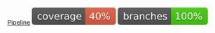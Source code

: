 [Pipeline](https://github.com/MagomedBek/pipeload/actions/workflows/ci.yml/badge.svg)
![Code Coverage](https://github.com/MagomedBek/pipeload/blob/main/.github/badges/jacoco.svg)
![Branche Coverage](https://github.com/MagomedBek/pipeload/blob/main/.github/badges/branches.svg)
